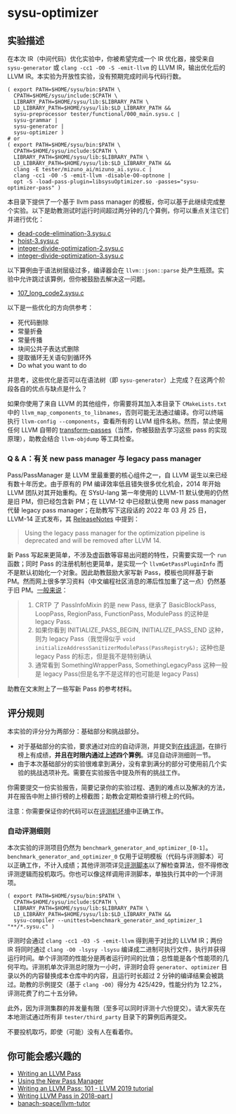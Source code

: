 # sysu-optimizer

## 实验描述

在本次 IR（中间代码）优化实验中，你被希望完成一个 IR 优化器，接受来自 `sysu-generator` 或 `clang -cc1 -O0 -S -emit-llvm` 的 LLVM IR，输出优化后的 LLVM IR。本实验为开放性实验，没有预期完成时间与代码行数。

```shell
( export PATH=$HOME/sysu/bin:$PATH \
  CPATH=$HOME/sysu/include:$CPATH \
  LIBRARY_PATH=$HOME/sysu/lib:$LIBRARY_PATH \
  LD_LIBRARY_PATH=$HOME/sysu/lib:$LD_LIBRARY_PATH &&
  sysu-preprocessor tester/functional/000_main.sysu.c |
  sysu-grammar |
  sysu-generator |
  sysu-optimizer )
# or
( export PATH=$HOME/sysu/bin:$PATH \
  CPATH=$HOME/sysu/include:$CPATH \
  LIBRARY_PATH=$HOME/sysu/lib:$LIBRARY_PATH \
  LD_LIBRARY_PATH=$HOME/sysu/lib:$LD_LIBRARY_PATH &&
  clang -E tester/mizuno_ai/mizuno_ai.sysu.c |
  clang -cc1 -O0 -S -emit-llvm -disable-O0-optnone |
  opt -S -load-pass-plugin=libsysuOptimizer.so -passes="sysu-optimizer-pass" )
```

本目录下提供了一个基于 llvm pass manager 的模板，你可以基于此继续完成整个实验。以下是助教测试时运行时间超过两分钟的几个算例，你可以重点关注它们并进行优化：

- [dead-code-elimination-3.sysu.c](https://github.com/arcsysu/SYsU-lang-tester-perfermance/blob/latest/performance_test2021-private/dead-code-elimination-3.sysu.c)
- [hoist-3.sysu.c](https://github.com/arcsysu/SYsU-lang-tester-perfermance/blob/latest/performance_test2021-private/hoist-3.sysu.c)
- [integer-divide-optimization-2.sysu.c](https://github.com/arcsysu/SYsU-lang-tester-perfermance/blob/latest/performance_test2021-private/integer-divide-optimization-2.sysu.c)
- [integer-divide-optimization-3.sysu.c](https://github.com/arcsysu/SYsU-lang-tester-perfermance/blob/latest/performance_test2021-private/integer-divide-optimization-3.sysu.c)

以下算例由于语法树层级过多，编译器会在 `llvm::json::parse` 处产生瓶颈。实验中允许跳过该算例，但你被鼓励去解决这一问题。

- [107_long_code2.sysu.c](../tester/h_functional/107_long_code2.sysu.c)

以下是一些优化的方向供参考：

- 死代码删除
- 常量折叠
- 常量传播
- 块间公共子表达式删除
- 提取循环无关语句到循环外
- Do what you want to do

并思考，这些优化是否可以在语法树（即 `sysu-generator`）上完成？在这两个阶段各自的优点与缺点是什么？

如果你使用了来自 LLVM 的其他组件，你需要将其加入本目录下 `CMakeLists.txt` 中的 `llvm_map_components_to_libnames`，否则可能无法通过编译。你可以终端执行 `llvm-config --components`，查看所有的 LLVM 组件名称。然而，禁止使用任何 LLVM 自带的 [transform-passes](https://releases.llvm.org/18.1.8/docs/Passes.html#transform-passes)（当然，你被鼓励去学习这些 pass 的实现原理），助教会结合 `llvm-objdump` 等工具检查。

### Q & A：有关 new pass manager 与 legacy pass manager

Pass/PassManager 是 LLVM 里最重要的核心组件之一，自 LLVM 诞生以来已经有数十年历史。由于原有的 PM 编译效率低且错失很多优化机会，2014 年开始 LLVM 团队对其开始重构。在 SYsU-lang 第一年使用的 LLVM-11 默认使用的仍然是旧 PM，但已经包含新 PM；在 LLVM-12 中已经默认使用 new pass manager 代替 legacy pass manager；在助教写下这段话的 2022 年 03 月 25 日，LLVM-14 正式发布，其 [ReleaseNotes](https://releases.llvm.org/14.0.0/docs/ReleaseNotes.html) 中提到：

> Using the legacy pass manager for the optimization pipeline is deprecated and will be removed after LLVM 14.

新 Pass 写起来更简单，不涉及虚函数等容易出问题的特性，只需要实现一个 `run` 函数；同时 Pass 的注册机制也更简单，是实现一个 `llvmGetPassPluginInfo` 而不是默认初始化一个对象。因此助教鼓励大家写新 Pass，模板也同样基于新 PM。然而网上很多学习资料（中文编程社区消息的滞后性加重了这一点）仍然基于旧 PM。[一般来说](https://www.zhihu.com/question/45051197/answer/290078011)：

> 1. CRTP 了 PassInfoMixin 的是 new Pass, 继承了 BasicBlockPass, LoopPass, RegionPass, FunctionPass, ModulePass 的这种是 legacy Pass.
> 2. 如果你看到 INITIALIZE_PASS_BEGIN, INITIALIZE_PASS_END 这种，则为 legacy Pass（我觉得似乎 `void initializeAddressSanitizerModulePass(PassRegistry&);` 这种也是 legacy Pass 的标志，但是我不是特别确认
> 3. 通常看到 SomethingWrapperPass, SomethingLegacyPass 这种一般是 legacy Pass(但是名字不是这样的也可能是 legacy Pass)

助教在文末附上了一些写新 Pass 的参考材料。

## 评分规则

本实验的评分分为两部分：基础部分和挑战部分。

- 对于基础部分的实验，要求通过对应的自动评测，并提交到[在线评测](https://arcsysu.github.io/SYsU-lang-archive-2022/)，在排行榜上有成绩，**并且在时限内通过上述四个算例**。详见自动评测细则一节。
- 由于本次基础部分的实验很难拿到满分，没有拿到满分的部分可使用前几个实验的挑战选项补充。需要在实验报告中提及所有的挑战工作。

你需要提交一份实验报告，简要记录你的实验过程、遇到的难点以及解决的方法，并在报告中附上排行榜的上榜截图；助教会定期检查排行榜上的代码。

注意：你需要保证你的代码可以在[评测机环境](../Dockerfile)中正确工作。

### 自动评测细则

本次实验的评测项目仍然为 `benchmark_generator_and_optimizer_[0-1]`。`benchmark_generator_and_optimizer_0` 仅用于证明模板（代码与评测脚本）可以正确工作，不计入成绩；其他评测项详见[评测脚本](../compiler/sysu-compiler)以了解检查算法，但不得修改评测逻辑而投机取巧。你也可以像这样调用评测脚本，单独执行其中的一个评测项。

```shell
( export PATH=$HOME/sysu/bin:$PATH \
  CPATH=$HOME/sysu/include:$CPATH \
  LIBRARY_PATH=$HOME/sysu/lib:$LIBRARY_PATH \
  LD_LIBRARY_PATH=$HOME/sysu/lib:$LD_LIBRARY_PATH &&
  sysu-compiler --unittest=benchmark_generator_and_optimizer_1 "**/*.sysu.c" )
```

评测时会通过 `clang -cc1 -O3 -S -emit-llvm` 得到用于对比的 LLVM IR；两份 IR 将同时通过 `clang -O0 -lsysy -lsysu` 编译成二进制可执行文件，执行并获得运行时间。单个评测项的性能分是两者运行时间的比值；总性能是各个性能项的几何平均。评测机单次评测总时限为一小时，评测时会将 `generator`、`optimizer` 目录以外的内容替换成本仓库中的内容，且运行时长超过 2 分钟的编译结果会被跳过。助教的示例提交（基于 `clang -O0`）得分为 425/429，性能分约为 12.2%，评测花费了约二十五分钟。

此外，因为评测集群的并发量有限（至多可以同时评测十六份提交）。请大家先在本地测试通过所有非 `tester/third_party` 目录下的算例后再提交。

不要投机取巧，即使（可能）没有人在看着你。

## 你可能会感兴趣的

- [Writing an LLVM Pass](https://releases.llvm.org/18.1.8/docs/WritingAnLLVMNewPMPass.html)
- [Using the New Pass Manager](https://releases.llvm.org/18.1.8/docs/NewPassManager.html)
- [Writing an LLVM Pass: 101 - LLVM 2019 tutorial](https://llvm.org/devmtg/2019-10/slides/Warzynski-WritingAnLLVMPass.pdf)
- [Writing LLVM Pass in 2018-part I](https://medium.com/@mshockwave/writing-llvm-pass-in-2018-part-i-531c700e85eb)
- [banach-space/llvm-tutor](https://github.com/banach-space/llvm-tutor)
